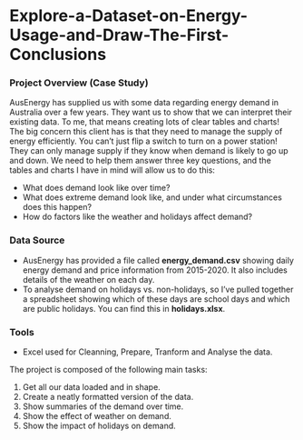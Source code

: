 # Explore-a-Dataset-on-Energy-Usage-and-Draw-The-First-Conclusions

### Project Overview (Case Study)
AusEnergy has supplied us with some data regarding energy demand in Australia over a few years. They want us to show that we can interpret their existing data. To me, that means creating lots of clear tables and charts! 
The big concern this client has is that they need to manage the supply of energy efficiently. You can’t just flip a switch to turn on a power station! They can only manage supply if they know when demand is likely to go up and down. 
We need to help them answer three key questions, and the tables and charts I have in mind will allow us to do this:

- What does demand look like over time?
- What does extreme demand look like, and under what circumstances does this happen?
- How do factors like the weather and holidays affect demand?

### Data Source
- AusEnergy has provided a file called **energy_demand.csv** showing daily energy demand and price information from 2015-2020. It also includes details of the weather on each day.
- To analyse demand on holidays vs. non-holidays, so I’ve pulled together a spreadsheet showing which of these days are school days and which are public holidays. You can find this in **holidays.xlsx**.

### Tools

- Excel used for Cleanning, Prepare, Tranform and Analyse the data.

The project is composed of the following main tasks:
  1. Get all our data loaded and in shape.
  2. Create a neatly formatted version of the data.
  3. Show summaries of the demand over time.
  4. Show the effect of weather on demand.
  5. Show the impact of holidays on demand.

